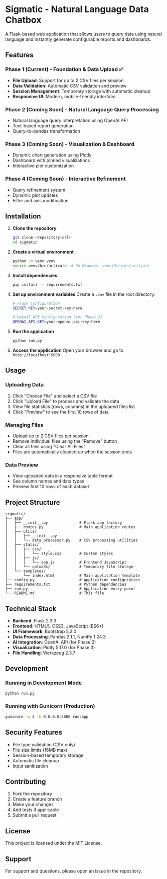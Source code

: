 # Sigmatic - Natural Language Data Chatbox

A Flask-based web application that allows users to query data using natural language and instantly generate configurable reports and dashboards.

## Features

### Phase 1 (Current) - Foundation & Data Upload ✅
- **File Upload**: Support for up to 2 CSV files per session
- **Data Validation**: Automatic CSV validation and preview
- **Session Management**: Temporary storage with automatic cleanup
- **Responsive UI**: Modern, mobile-friendly interface

### Phase 2 (Coming Soon) - Natural Language Query Processing
- Natural language query interpretation using OpenAI API
- Text-based report generation
- Query-to-pandas transformation

### Phase 3 (Coming Soon) - Visualization & Dashboard
- Dynamic chart generation using Plotly
- Dashboard with pinned visualizations
- Interactive plot customization

### Phase 4 (Coming Soon) - Interactive Refinement
- Query refinement system
- Dynamic plot updates
- Filter and axis modification

## Installation

1. **Clone the repository**
   ```bash
   git clone <repository-url>
   cd sigmatic
   ```

2. **Create a virtual environment**
   ```bash
   python -m venv venv
   source venv/bin/activate  # On Windows: venv\Scripts\activate
   ```

3. **Install dependencies**
   ```bash
   pip install -r requirements.txt
   ```

4. **Set up environment variables**
   Create a `.env` file in the root directory:
   ```bash
   # Flask Configuration
   SECRET_KEY=your-secret-key-here
   
   # OpenAI API Configuration (for Phase 2)
   OPENAI_API_KEY=your-openai-api-key-here
   ```

5. **Run the application**
   ```bash
   python run.py
   ```

6. **Access the application**
   Open your browser and go to `http://localhost:5000`

## Usage

### Uploading Data
1. Click "Choose File" and select a CSV file
2. Click "Upload File" to process and validate the data
3. View file statistics (rows, columns) in the uploaded files list
4. Click "Preview" to see the first 10 rows of data

### Managing Files
- Upload up to 2 CSV files per session
- Remove individual files using the "Remove" button
- Clear all files using "Clear All Files"
- Files are automatically cleaned up when the session ends

### Data Preview
- View uploaded data in a responsive table format
- See column names and data types
- Preview first 10 rows of each dataset

## Project Structure

```
sigmatic/
├── app/
│   ├── __init__.py              # Flask app factory
│   ├── routes.py                # Main application routes
│   ├── utils/
│   │   ├── __init__.py
│   │   └── data_processor.py    # CSV processing utilities
│   ├── static/
│   │   ├── css/
│   │   │   └── style.css        # Custom styles
│   │   ├── js/
│   │   │   └── app.js           # Frontend JavaScript
│   │   └── uploads/             # Temporary file storage
│   └── templates/
│       └── index.html           # Main application template
├── config.py                    # Application configuration
├── requirements.txt             # Python dependencies
├── run.py                       # Application entry point
└── README.md                    # This file
```

## Technical Stack

- **Backend**: Flask 2.3.3
- **Frontend**: HTML5, CSS3, JavaScript (ES6+)
- **UI Framework**: Bootstrap 5.3.0
- **Data Processing**: Pandas 2.1.1, NumPy 1.24.3
- **AI Integration**: OpenAI API (for Phase 2)
- **Visualization**: Plotly 5.17.0 (for Phase 3)
- **File Handling**: Werkzeug 2.3.7

## Development

### Running in Development Mode
```bash
python run.py
```

### Running with Gunicorn (Production)
```bash
gunicorn -w 4 -b 0.0.0.0:5000 run:app
```

## Security Features

- File type validation (CSV only)
- File size limits (16MB max)
- Session-based temporary storage
- Automatic file cleanup
- Input sanitization

## Contributing

1. Fork the repository
2. Create a feature branch
3. Make your changes
4. Add tests if applicable
5. Submit a pull request

## License

This project is licensed under the MIT License.

## Support

For support and questions, please open an issue in the repository.
